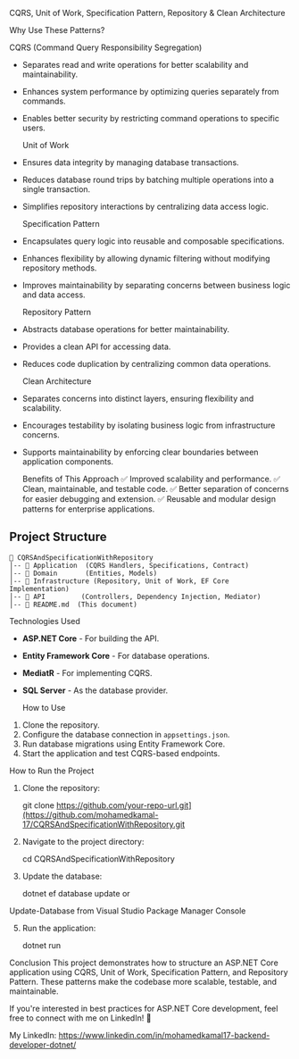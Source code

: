  CQRS, Unit of Work, Specification Pattern, Repository & Clean Architecture

 Why Use These Patterns?

  CQRS (Command Query Responsibility Segregation)
- Separates read and write operations for better scalability and maintainability.
- Enhances system performance by optimizing queries separately from commands.
- Enables better security by restricting command operations to specific users.

   Unit of Work
- Ensures data integrity by managing database transactions.
- Reduces database round trips by batching multiple operations into a single transaction.
- Simplifies repository interactions by centralizing data access logic.

   Specification Pattern
- Encapsulates query logic into reusable and composable specifications.
- Enhances flexibility by allowing dynamic filtering without modifying repository methods.
- Improves maintainability by separating concerns between business logic and data access.

  Repository Pattern
- Abstracts database operations for better maintainability.
- Provides a clean API for accessing data.
- Reduces code duplication by centralizing common data operations.

   Clean Architecture
- Separates concerns into distinct layers, ensuring flexibility and scalability.
- Encourages testability by isolating business logic from infrastructure concerns.
- Supports maintainability by enforcing clear boundaries between application components.


   Benefits of This Approach
✅ Improved scalability and performance.
✅ Clean, maintainable, and testable code.
✅ Better separation of concerns for easier debugging and extension.
✅ Reusable and modular design patterns for enterprise applications.


## Project Structure
```
📂 CQRSAndSpecificationWithRepository
│-- 📂 Application  (CQRS Handlers, Specifications, Contract)
│-- 📂 Domain       (Entities, Models)
│-- 📂 Infrastructure (Repository, Unit of Work, EF Core Implementation)
│-- 📂 API         (Controllers, Dependency Injection, Mediator)
│-- 📜 README.md  (This document)
```

  Technologies Used
- **ASP.NET Core** - For building the API.
- **Entity Framework Core** - For database operations.
- **MediatR** - For implementing CQRS.

- **SQL Server** - As the database provider.

  How to Use
1. Clone the repository.
2. Configure the database connection in `appsettings.json`.
3. Run database migrations using Entity Framework Core.
4. Start the application and test CQRS-based endpoints.

 How to Run the Project
1. Clone the repository:
 
   git clone https://github.com/your-repo-url.git](https://github.com/mohamedkamal-17/CQRSAndSpecificationWithRepository.git
 
2. Navigate to the project directory:
   
   cd CQRSAndSpecificationWithRepository
   
3. Update the database:
   
   dotnet ef database update
   or 
   
  Update-Database 
from
  Visual Studio Package Manager Console  
   
5. Run the application:
   
   dotnet run
   

Conclusion
This project demonstrates how to structure an ASP.NET Core application using CQRS, Unit of Work, Specification Pattern, and Repository Pattern. These patterns make the codebase more scalable, testable, and maintainable.

If you're interested in best practices for ASP.NET Core development, feel free to connect with me on LinkedIn! 🚀

My LinkedIn: https://www.linkedin.com/in/mohamedkamal17-backend-developer-dotnet/


